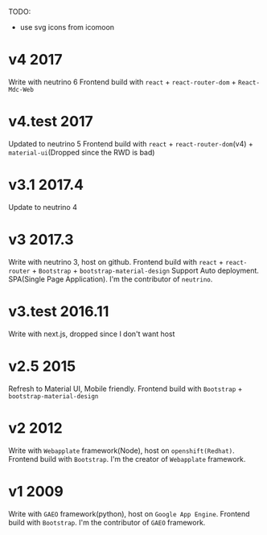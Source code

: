 TODO:
* use svg icons from icomoon

# v4 2017
Write with neutrino 6
Frontend build with `react` + `react-router-dom` + `React-Mdc-Web`

# v4.test 2017
Updated to neutrino 5
Frontend build with `react` + `react-router-dom`(v4) + `material-ui`(Dropped since the RWD is bad)

# v3.1 2017.4
Update to neutrino 4

# v3 2017.3
Write with neutrino 3, host on github.
Frontend build with `react` + `react-router` + `Bootstrap` + `bootstrap-material-design`
Support Auto deployment.
SPA(Single Page Application).
I'm the contributor of `neutrino`.

# v3.test 2016.11
Write with next.js, dropped since I don't want host 

# v2.5 2015
Refresh to Material UI, Mobile friendly.
Frontend build with `Bootstrap` + `bootstrap-material-design`

# v2 2012
Write with `Webapplate` framework(Node), host on `openshift(Redhat)`.
Frontend build with `Bootstrap`.
I'm the creator of `Webapplate` framework.

# v1 2009
Write with `GAEO` framework(python), host on `Google App Engine`.
Frontend build with `Bootstrap`.
I'm the contributor of `GAEO` framework.
